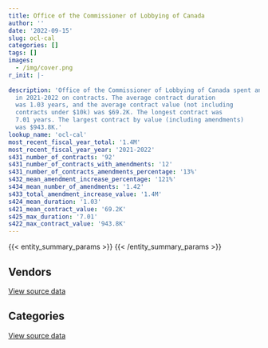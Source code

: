 ```yaml
---
title: Office of the Commissioner of Lobbying of Canada
author: ''
date: '2022-09-15'
slug: ocl-cal
categories: []
tags: []
images:
  - /img/cover.png
r_init: |-
  
description: 'Office of the Commissioner of Lobbying of Canada spent an estimated $1.4M
  in 2021-2022 on contracts. The average contract duration
  was 1.03 years, and the average contract value (not including
  contracts under $10k) was $69.2K. The longest contract was
  7.01 years. The largest contract by value (including amendments)
  was $943.8K.'
lookup_name: 'ocl-cal'
most_recent_fiscal_year_total: '1.4M'
most_recent_fiscal_year_year: '2021-2022'
s431_number_of_contracts: '92'
s431_number_of_contracts_with_amendments: '12'
s431_number_of_contracts_amendments_percentage: '13%'
s432_mean_amendment_increase_percentage: '121%'
s434_mean_number_of_amendments: '1.42'
s433_total_amendment_increase_value: '1.4M'
s424_mean_duration: '1.03'
s421_mean_contract_value: '69.2K'
s425_max_duration: '7.01'
s422_max_contract_value: '943.8K'
---
```


<script src="/rmarkdown-libs/htmlwidgets/htmlwidgets.js"></script>
<link href="/rmarkdown-libs/datatables-css/datatables-crosstalk.css" rel="stylesheet" />
<script src="/rmarkdown-libs/datatables-binding/datatables.js"></script>
<script src="/rmarkdown-libs/jquery/jquery-3.6.0.min.js"></script>
<link href="/rmarkdown-libs/dt-core-bootstrap/css/dataTables.bootstrap.min.css" rel="stylesheet" />
<link href="/rmarkdown-libs/dt-core-bootstrap/css/dataTables.bootstrap.extra.css" rel="stylesheet" />
<script src="/rmarkdown-libs/dt-core-bootstrap/js/jquery.dataTables.min.js"></script>
<script src="/rmarkdown-libs/dt-core-bootstrap/js/dataTables.bootstrap.min.js"></script>
<link href="/rmarkdown-libs/crosstalk/css/crosstalk.min.css" rel="stylesheet" />
<script src="/rmarkdown-libs/crosstalk/js/crosstalk.min.js"></script>
<script src="/rmarkdown-libs/htmlwidgets/htmlwidgets.js"></script>
<link href="/rmarkdown-libs/datatables-css/datatables-crosstalk.css" rel="stylesheet" />
<script src="/rmarkdown-libs/datatables-binding/datatables.js"></script>
<script src="/rmarkdown-libs/jquery/jquery-3.6.0.min.js"></script>
<link href="/rmarkdown-libs/dt-core-bootstrap/css/dataTables.bootstrap.min.css" rel="stylesheet" />
<link href="/rmarkdown-libs/dt-core-bootstrap/css/dataTables.bootstrap.extra.css" rel="stylesheet" />
<script src="/rmarkdown-libs/dt-core-bootstrap/js/jquery.dataTables.min.js"></script>
<script src="/rmarkdown-libs/dt-core-bootstrap/js/dataTables.bootstrap.min.js"></script>
<link href="/rmarkdown-libs/crosstalk/css/crosstalk.min.css" rel="stylesheet" />
<script src="/rmarkdown-libs/crosstalk/js/crosstalk.min.js"></script>

{{< entity_summary_params >}}
{{< /entity_summary_params >}}

## Vendors

<div id="htmlwidget-1" style="width:100%;height:auto;" class="datatables html-widget"></div>
<script type="application/json" data-for="htmlwidget-1">{"x":{"style":"bootstrap","filter":"none","vertical":false,"data":[["<a href=\"/vendors/advanced_business_interiors/\">Advanced Business Interiors<\/a>","<a href=\"/vendors/altis_human_resources/\">Altis Human Resources<\/a>","<a href=\"/vendors/avi_spl_canada/\">AVI SPL Canada<\/a>","<a href=\"/vendors/bell_canada/\">Bell Canada<\/a>","<a href=\"/vendors/canon/\">Canon<\/a>","<a href=\"/vendors/cistel_technology/\">Cistel Technology<\/a>","<a href=\"/vendors/excel_human_resources/\">Excel Human Resources<\/a>","<a href=\"/vendors/fsc/\">FSC<\/a>","<a href=\"/vendors/itex/\">ITEX<\/a>","<a href=\"/vendors/maverin/\">Maverin<\/a>","<a href=\"/vendors/maxsys_staffing_and_consulting/\">Maxsys Staffing and Consulting<\/a>","<a href=\"/vendors/microsoft_canada/\">Microsoft Canada<\/a>","<a href=\"/vendors/northern_micro/\">Northern Micro<\/a>","<a href=\"/vendors/rhea/\">RHEA<\/a>","<a href=\"/vendors/si_systems/\">SI Systems<\/a>","<a href=\"/vendors/softchoice/\">Softchoice<\/a>","<a href=\"/vendors/the_aim_group/\">The AIM Group<\/a>","<a href=\"/vendors/trm_technologies/\">TRM Technologies<\/a>"],[17810.48,39901.07,183673.66,52187.37,null,null,5007.66,null,29313,null,null,null,19563.91,24973,29744.69,null,null,null],[null,null,12129.01,50012.89,3019.6,null,47381.65,null,6065.04,null,33546.89,10019.57,null,19213.12,55543.66,null,10463.45,30407.96],[null,null,null,39819.27,3613.62,null,53162.3,4856.68,null,112698.29,6451.32,12280.32,null,20585.48,111449.47,null,47533.8,12848.44],[null,null,null,63157.84,3613.62,31347.76,null,6446.14,null,null,null,21011.76,250881.06,null,null,10463.71,39154.5,15255]],"container":"<table class=\"table table-striped table-hover row-border order-column display\">\n  <thead>\n    <tr>\n      <th>Vendor<\/th>\n      <th>2018-2019<\/th>\n      <th>2019-2020<\/th>\n      <th>2020-2021<\/th>\n      <th>2021-2022<\/th>\n    <\/tr>\n  <\/thead>\n<\/table>","options":{"order":[[4,"desc"]],"pageLength":10,"autoWidth":true,"columnDefs":[{"targets":1,"render":"function(data, type, row, meta) {\n    return type !== 'display' ? data : DTWidget.formatCurrency(data, \"$\", 2, 3, \",\", \".\", true, null);\n  }"},{"targets":2,"render":"function(data, type, row, meta) {\n    return type !== 'display' ? data : DTWidget.formatCurrency(data, \"$\", 2, 3, \",\", \".\", true, null);\n  }"},{"targets":3,"render":"function(data, type, row, meta) {\n    return type !== 'display' ? data : DTWidget.formatCurrency(data, \"$\", 2, 3, \",\", \".\", true, null);\n  }"},{"targets":4,"render":"function(data, type, row, meta) {\n    return type !== 'display' ? data : DTWidget.formatCurrency(data, \"$\", 2, 3, \",\", \".\", true, null);\n  }"},{"width":"16%","targets":[1,2,3,4]},{"className":"dt-right","targets":[1,2,3,4]}],"orderClasses":false}},"evals":["options.columnDefs.0.render","options.columnDefs.1.render","options.columnDefs.2.render","options.columnDefs.3.render"],"jsHooks":[]}</script>
<p class="text-right">
<a href="https://github.com/GoC-Spending/contracts-data/tree/main/data/out/departments/ocl-cal/summary_by_fiscal_year_by_vendor.csv" class="source-data-link btn btn-link">View source data</a>
</p>

## Categories

<div id="htmlwidget-2" style="width:100%;height:auto;" class="datatables html-widget"></div>
<script type="application/json" data-for="htmlwidget-2">{"x":{"style":"bootstrap","filter":"none","vertical":false,"data":[["<a href=\"/categories/facilities_and_construction/\">Facilities and construction<\/a>","<a href=\"/categories/office_management/\">Office management<\/a>","<a href=\"/categories/professional_services/\">Professional services<\/a>","<a href=\"/categories/information_technology/\">Information technology<\/a>","<a href=\"/categories/security_and_protection/\">Security and protection<\/a>","<a href=\"/categories/human_capital/\">Human capital<\/a>"],[null,16781.46,475239.69,855284.55,null,null],[240.71,null,147272.85,604900.98,null,null],[5857.34,null,241841.19,682159.58,4856.68,null],[5857.34,null,489813.3,838276.96,6446.14,30899.85]],"container":"<table class=\"table table-striped table-hover row-border order-column display\">\n  <thead>\n    <tr>\n      <th>Category<\/th>\n      <th>2018-2019<\/th>\n      <th>2019-2020<\/th>\n      <th>2020-2021<\/th>\n      <th>2021-2022<\/th>\n    <\/tr>\n  <\/thead>\n<\/table>","options":{"order":[[4,"desc"]],"dom":"t","pageLength":30,"autoWidth":true,"columnDefs":[{"targets":1,"render":"function(data, type, row, meta) {\n    return type !== 'display' ? data : DTWidget.formatCurrency(data, \"$\", 2, 3, \",\", \".\", true, null);\n  }"},{"targets":2,"render":"function(data, type, row, meta) {\n    return type !== 'display' ? data : DTWidget.formatCurrency(data, \"$\", 2, 3, \",\", \".\", true, null);\n  }"},{"targets":3,"render":"function(data, type, row, meta) {\n    return type !== 'display' ? data : DTWidget.formatCurrency(data, \"$\", 2, 3, \",\", \".\", true, null);\n  }"},{"targets":4,"render":"function(data, type, row, meta) {\n    return type !== 'display' ? data : DTWidget.formatCurrency(data, \"$\", 2, 3, \",\", \".\", true, null);\n  }"},{"width":"16%","targets":[1,2,3,4]},{"className":"dt-right","targets":[1,2,3,4]}],"orderClasses":false,"lengthMenu":[10,25,30,50,100]}},"evals":["options.columnDefs.0.render","options.columnDefs.1.render","options.columnDefs.2.render","options.columnDefs.3.render"],"jsHooks":[]}</script>
<p class="text-right">
<a href="https://github.com/GoC-Spending/contracts-data/tree/main/data/out/departments/ocl-cal/summary_by_fiscal_year_by_category.csv" class="source-data-link btn btn-link">View source data</a>
</p>
